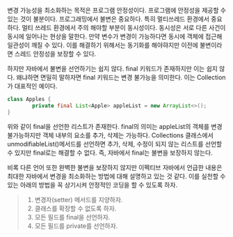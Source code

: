 변경 가능성을 최소화하는 목적은 프로그램 안정성이다. 프로그램에 안정성을 제공할 수 있는 것이 불분이다. 프로그래밍에서 불변은 중요하다. 특히 멀티쓰레드 환경에서 중요하다. 멀티 쓰레드 환경에서  주의 해야할 부분이 동시성이다. 동시성은 서로 다른 사건이 동시에 일어나는 현상을 말한다.  만약 변수가 변경이 가능하다면 동시에 객체에 접근해 일관성이 깨질 수 있다. 이를 해결하기 위해서는 동기화를 해야햐지만 이전에 불변이라면 스레드 안정성을 보장할 수 있다.

하지만 자바에서 불변을 선언하기는 쉽지 않다. final 키워드가 존재하지만 이는 쉽지 않다. 왜냐하면 면밀히 말하자면 final 키워드는 변경 불가능을 의미한다. 이는 Collection가 대표적인 예이다.

```java
class Apples {
		private final List<Apple> appleList = new ArrayList<>();
}
```

위와 같이 final을 선언한 리스트가 존재한다. final의 의미는 appleList의 객체를 변경 불가능하지만 객체 내부의 요소를 추가, 삭제는 가능하다. Collections 클래스에서 unmodifiableList()메서드를 선언하면 추가, 삭제, 수정이 되지 않는 리스트를 선언할 수 있지만 final로는 해결할 수 없다. 즉, 자바에서 final는 불변을 보장하지 않는다.

비록 다른 언어 또한 완벽한 불변을 보장하지 않지만 이펙티브 자바에서 언급한 내용은 최대한 자바에서 변경을 최소화하는 방법에 대해 설명하고 있는 것 같다. 이를 실천할 수 있는 아래의 방법을 꼭 상기시켜 안정적인 코딩을 할 수 있도록 하자.
>
>1. 변경자(setter) 메서드를 지양하자.
>2. 클래스를 확장할 수 없도록 하자.
>3. 모든 필드를 final을 선언하자.
>4. 모든 필드를 private를 선언하자.